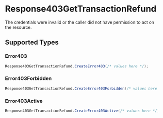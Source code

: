 # Response403GetTransactionRefund

The credentials were invalid or the caller did not have permission to act on the resource.


## Supported Types

### Error403

```csharp
Response403GetTransactionRefund.CreateError403(/* values here */);
```

### Error403Forbidden

```csharp
Response403GetTransactionRefund.CreateError403Forbidden(/* values here */);
```

### Error403Active

```csharp
Response403GetTransactionRefund.CreateError403Active(/* values here */);
```
